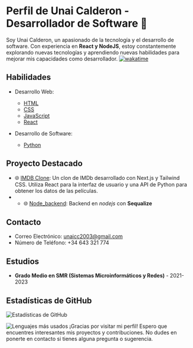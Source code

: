 # Perfil de Unai Calderon - Desarrollador de Software 👋

Soy Unai Calderon, un apasionado de la tecnología y el desarrollo de software. Con experiencia en **React y NodeJS**, estoy constantemente explorando nuevas tecnologías y aprendiendo nuevas habilidades para mejorar mis capacidades como desarrollador.
<a href="https://wakatime.com/badge/github/unaiccz/Proyecto-ec-diw"><img src="https://wakatime.com/badge/github/unaiccz/Proyecto-ec-diw.svg" alt="wakatime"></a>
## Habilidades

- Desarrollo Web:
  - [HTML](https://developer.mozilla.org/en-US/docs/Web/HTML)
  - [CSS](https://developer.mozilla.org/en-US/docs/Web/CSS)
  - [JavaScript](https://developer.mozilla.org/en-US/docs/Web/JavaScript)
  - [React](https://reactjs.org/)

- Desarrollo de Software:
  - [Python](https://www.python.org/)

## Proyecto Destacado

- 🌐 [IMDB Clone](https://github.com/unaiccz/idmb): Un clon de IMDb desarrollado con Next.js y Tailwind CSS. Utiliza React para la interfaz de usuario y una API de Python para obtener los datos de las películas.
- - 🌐 [Node_backend](https://github.com/unaiccz/node_backend): Backend en *nodejs* con **Sequalize**



## Contacto

- Correo Electrónico: [unaicc2003@gmail.com](mailto:unaicc2003@gmail.com)
- Número de Teléfono: +34 643 321 774


## Estudios

- **Grado Medio en SMR (Sistemas Microinformáticos y Redes)** - 2021-2023
## Estadísticas de GitHub

![Estadísticas de GitHub](https://github-readme-stats.vercel.app/api?username=unaiccz&show_icons=true&theme=radical)


![Lenguajes más usados](https://github-readme-stats.vercel.app/api/top-langs/?username=unaiccz&layout=compact&theme=radical)
¡Gracias por visitar mi perfil! Espero que encuentres interesantes mis proyectos y contribuciones. No dudes en ponerte en contacto si tienes alguna pregunta o sugerencia.
